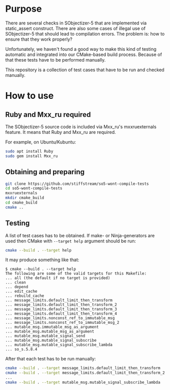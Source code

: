 # Purpose

There are several checks in SObjectizer-5 that are implemented via
static_assert construct. There are also some cases of illegal use of
SObjectizer-5 that should lead to compilation errors. The problem is: how to
ensure that they work properly?

Unfortunately, we haven't found a good way to make this kind of testing
automatic and integrated into our CMake-based build process. Because of that
these tests have to be performed manually.

This repository is a collection of test cases that have to be run and checked
manually.

# How to use

## Ruby and Mxx_ru required

The SObjectizer-5 source code is included via Mxx_ru's mxxruexternals feature.
It means that Ruby and Mxx_ru are required.

For example, on Ubuntu/Kubuntu:

```sh
sudo apt install Ruby
sudo gem install Mxx_ru
```

## Obtaining and preparing

```sh
git clone https://github.com/stiffstream/so5-wont-compile-tests
cd so5-wont-compile-tests
mxxruexternals
mkdir cmake_build
cd cmake_build
cmake ..
```

## Testing

A list of test cases has to be obtained. If make- or Ninja-generators are used
then CMake with `--target help` argument should be run:

```sh
cmake --build . --target help
```

It may produce something like that:

```
$ cmake --build . --target help
The following are some of the valid targets for this Makefile:
... all (the default if no target is provided)
... clean
... depend
... edit_cache
... rebuild_cache
... message_limits.default_limit_then_transform
... message_limits.default_limit_then_transform_2
... message_limits.default_limit_then_transform_3
... message_limits.default_limit_then_transform_4
... message_limits.nonconst_ref_to_immutable_msg
... message_limits.nonconst_ref_to_immutable_msg_2
... mutable_msg.immutable_msg_as_argument
... mutable_msg.mutable_msg_as_argument
... mutable_msg.mutable_signal_send
... mutable_msg.mutable_signal_subscribe
... mutable_msg.mutable_signal_subscribe_lambda
... so_s.5.8.4
```

After that each test has to be run manually:

```sh
cmake --build . --target message_limits.default_limit_then_transform
cmake --build . --target message_limits.default_limit_then_transform_2
...
cmake --build . --target mutable_msg.mutable_signal_subscribe_lambda
```

